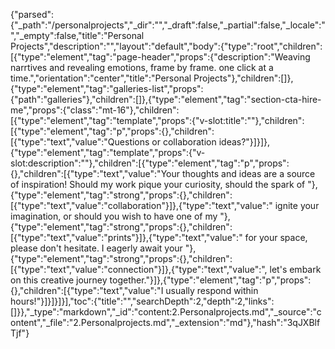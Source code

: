 {"parsed":{"_path":"/personalprojects","_dir":"","_draft":false,"_partial":false,"_locale":"","_empty":false,"title":"Personal Projects","description":"","layout":"default","body":{"type":"root","children":[{"type":"element","tag":"page-header","props":{"description":"Weaving narrtives and revealing emotions, frame by frame. one click at a time.","orientation":"center","title":"Personal Projects"},"children":[]},{"type":"element","tag":"galleries-list","props":{"path":"galleries"},"children":[]},{"type":"element","tag":"section-cta-hire-me","props":{"class":"mt-16"},"children":[{"type":"element","tag":"template","props":{"v-slot:title":""},"children":[{"type":"element","tag":"p","props":{},"children":[{"type":"text","value":"Questions or collaboration ideas?"}]}]},{"type":"element","tag":"template","props":{"v-slot:description":""},"children":[{"type":"element","tag":"p","props":{},"children":[{"type":"text","value":"Your thoughts and ideas are a source of inspiration! Should my work pique your curiosity, should the spark of "},{"type":"element","tag":"strong","props":{},"children":[{"type":"text","value":"collaboration"}]},{"type":"text","value":" ignite your imagination, or should you wish to have one of my "},{"type":"element","tag":"strong","props":{},"children":[{"type":"text","value":"prints"}]},{"type":"text","value":" for your space, please don't hesitate. I eagerly await your "},{"type":"element","tag":"strong","props":{},"children":[{"type":"text","value":"connection"}]},{"type":"text","value":", let's embark on this creative journey together."}]},{"type":"element","tag":"p","props":{},"children":[{"type":"text","value":"I usually respond within hours!"}]}]}]}],"toc":{"title":"","searchDepth":2,"depth":2,"links":[]}},"_type":"markdown","_id":"content:2.Personalprojects.md","_source":"content","_file":"2.Personalprojects.md","_extension":"md"},"hash":"3qJXBlfTjf"}